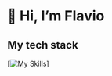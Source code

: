 # 👋 Hi, I’m Flavio 

## My tech stack
[![My Skills](https://skillicons.dev/icons?i=angular,react,vuejs,nest,express,nodejs,flask,graphql,postgresql,firebase,js,ts,css,scss)]
